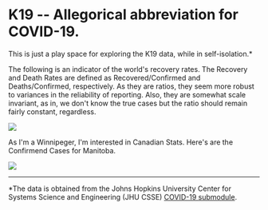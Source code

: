 # K19 -- Allegorical abbreviation for COVID-19.

This is just a play space for exploring the K19 data, while in self-isolation.*

The following is an indicator of the world's recovery rates. The Recovery and Death Rates are defined as Recovered/Confirmed and Deaths/Confirmed, respectively. As they are ratios, they seem more robust to variances in the reliability of reporting. Also, they are somewhat scale invariant, as in, we don't know the true cases but the ratio should remain fairly constant, regardless.

<img src="https://github.com/rubiculite/K19/blob/master/plts/wolrd_outcome_rates.png">

As I'm a Winnipeger, I'm interested in Canadian Stats. Here's are the Confirmend Cases for Manitoba.

<img src="https://github.com/rubiculite/K19/blob/master/plts/manitoba_confirmed.png">

---

*The data is obtained from the Johns Hopkins University Center for Systems Science and Engineering (JHU CSSE) <a href="https://github.com/CSSEGISandData/COVID-19">COVID-19 submodule</a>.
